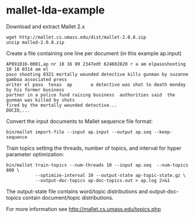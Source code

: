 # mallet-lda-example


Download and extract Mallet 2.x
```
wget http://mallet.cs.umass.edu/dist/mallet-2.0.8.zip
unzip malled-2.0.8.zip
```

Create a file containing one line per document (in this example ap.input)
```
AP891016-0001,ap nr 10 16 89 2347edt 624602820 r a am elpasoshooting     10 16 0314 am el 
paso shooting 0321 mortally wounded detective kills gunman by suzanne gamboa associated press 
writer el paso  texas  ap       a detective was shot to death monday by his former business 
partner in a police fund raising business  authorities said  the gunman was killed by shots 
fired by the mortally wounded detective...
DOCID,...
```

Convert the input documents to Mallet sequence file format:
```
bin/mallet import-file --input ap.input --output ap.seq --keep-sequence
```

Train topics setting the threads, number of topics, and interval for hyper parameter optimization:
```
bin/mallet train-topics --num-threads 10 --input ap.seq  --num-topics 800 \
           --optimize-interval 10 --output-state ap-topic-state.gz \ 
           --output-doc-topics ap-doc-topics.out > ap.log 2>&1 
```

The output-state file contains word/topic distributions and output-doc-topics contain document/topic distributions.

For more information see http://mallet.cs.umass.edu/topics.php
